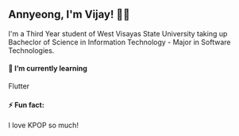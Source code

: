 ## Annyeong, I'm Vijay! :wave::blush:
I'm a Third Year student of West Visayas State University taking up Bacheclor of Science in Information Technology - Major in Software Technologies.

#### 🌱 I’m currently learning
Flutter
#### ⚡ Fun fact:
I love KPOP so much!
<!--
**SoneVijay/SoneVijay** is a ✨ _special_ ✨ repository because its `README.md` (this file) appears on your GitHub profile.

Here are some ideas to get you started:

- 🔭 I’m currently working on ...
- 🌱 I’m currently learning ...
- 👯 I’m looking to collaborate on ...
- 🤔 I’m looking for help with ...
- 💬 Ask me about ...
- 📫 How to reach me: ...
- 😄 Pronouns: ...
- ⚡ Fun fact: ...
-->
